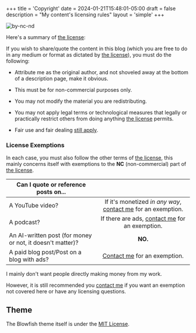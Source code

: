 +++
title = 'Copyright'
date = 2024-01-21T15:48:01-05:00
draft = false
description = "My content's licensing rules"
layout = 'simple'
+++

![by-nc-nd](by-nc-nd.png "My content is under [CC BY-NC-ND 4.0](https://creativecommons.org/licenses/by-nc-nd/4.0/deed.en).")

Here's a summary of [the license](https://creativecommons.org/licenses/by-nc-nd/4.0/deed.en):

If you wish to share/quote the content in this blog (which you are free to do in any medium or format as dictated by [the license](https://creativecommons.org/licenses/by-nc-nd/4.0/deed.en)), you must do the following:

- Attribute me as the original author, and not shoveled away at the bottom of a description page, make it obvious.

- This must be for non-commercial purposes only.

- You may not modify the material you are redistributing.

- You may not apply legal terms or technological measures that legally or practically restrict others from doing anything [the license](https://creativecommons.org/licenses/by-nc-nd/4.0/deed.en) permits.

- Fair use and fair dealing [still apply](https://creativecommons.org/faq/#do-creative-commons-licenses-affect-exceptions-and-limitations-to-copyright-such-as-fair-dealing-and-fair-use).  

### License Exemptions

In each case, you must also follow the other terms of [the license](https://creativecommons.org/licenses/by-nc-nd/4.0/deed.en), this mainly concerns itself with exemptions to the **NC** (non-commercial) part of [the license](https://creativecommons.org/licenses/by-nc-nd/4.0/deed.en).

| Can I quote or reference posts on...                      |                                    |
| --------------------------------------------------------- |:----------------------------------:|
| A YouTube video?                                          | If it's monetized *in any way*, [contact me](/socials) for an exemption.       |
| A podcast?                                                | If there are ads, [contact me](/socials) for an exemption. |
| An AI-written post (for money or not, it doesn't matter)? | **NO.**                            |
| A paid blog post/Post on a blog with ads?                 | [Contact me](/socials) for an exemption.            |

I mainly don't want people directly making money from my work.

However, it is still recommended you [contact me](/socials) if you want an exemption not covered here or have any licensing questions.

## Theme

The Blowfish theme itself is under the [MIT License](https://github.com/nunocoracao/blowfish/blob/main/LICENSE).
